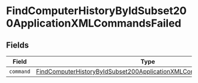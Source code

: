 # FindComputerHistoryByIdSubset200ApplicationXMLCommandsFailed


## Fields

| Field                                                                                                                                                                 | Type                                                                                                                                                                  | Required                                                                                                                                                              | Description                                                                                                                                                           |
| --------------------------------------------------------------------------------------------------------------------------------------------------------------------- | --------------------------------------------------------------------------------------------------------------------------------------------------------------------- | --------------------------------------------------------------------------------------------------------------------------------------------------------------------- | --------------------------------------------------------------------------------------------------------------------------------------------------------------------- |
| `command`                                                                                                                                                             | [FindComputerHistoryByIdSubset200ApplicationXMLCommandsFailedCommand](../../models/operations/findcomputerhistorybyidsubset200applicationxmlcommandsfailedcommand.md) | :heavy_minus_sign:                                                                                                                                                    | N/A                                                                                                                                                                   |
